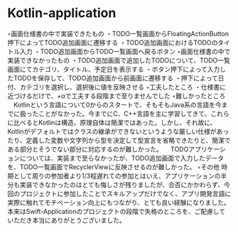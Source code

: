 # Kotlin-application
◦画面仕様書の中で実装できたもの
・TODO一覧画面からFloatingActionButton押下によってTODO追加画面に遷移する
・TODO追加画面におけるTODOのタイトル入力
・TODO追加画面からTODO一覧画面へ戻るボタン
◦画面仕様書の中で実装できなかったもの
・TODO追加画面で追加したTODOについて、TODO一覧画面にてカテゴリ、タイトル、予定日を表示する
・ボタン押下によって入力したTODOを保存して、TODO追加画面から前画面に遷移する
・押下によって日付、カテゴリを選択し、選択後に値を反映させる
◦工夫したところ
・仕様書に近づけるだけで、+αで工夫する段階まで至りませんでした
◦難しかったところ
　Kotlinという言語について0からのスタートで、そもそもJava系の言語を今までに扱ったことがなかった。今までにC、C++言語を主に学習してきて、これらに比べるとKotlinは構造、原理自体は簡潔ではあった。しかし、それ故に、Kotlinがデフォルトではクラスの継承ができないというような厳しい仕様があったり、定義した変数や文字列から型を決定して型宣言を省略できたりと、簡潔である部分とそうでない部分に対応するのが難しかった。
　TODOアプリケーションについては、実装まで至らなかったが、TODO追加画面で入力したデータを、TODO一覧画面でRecyclerViewに反映させるのが難しかった。
◦その他
 時期として周りの参加者より1/3程遅れての参加とはいえ、アプリケーションの半分も実装できなかったのはとても悔しさが残りましたが、合否にかかわらず、今回のプロジェクトに参加したことでスキルアップだけでなく、アプリ開発言語に実際に触れてモチベーション向上にもつながり、とても良い経験になりました。本来はSwift-Applicationのプロジェクトの段階で失格のところを、ご配慮していただき本当にありがとうございました。
